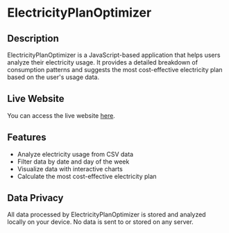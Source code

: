 # ElectricityPlanOptimizer

## Description
ElectricityPlanOptimizer is a JavaScript-based application that helps users analyze their electricity usage. It provides a detailed breakdown of consumption patterns and suggests the most cost-effective electricity plan based on the user's usage data.

## Live Website
You can access the live website [here](https://davidez2.github.io/ElectricityPlanOptimizer/).

## Features
- Analyze electricity usage from CSV data
- Filter data by date and day of the week
- Visualize data with interactive charts
- Calculate the most cost-effective electricity plan

## Data Privacy
All data processed by ElectricityPlanOptimizer is stored and analyzed locally on your device. No data is sent to or stored on any server.

